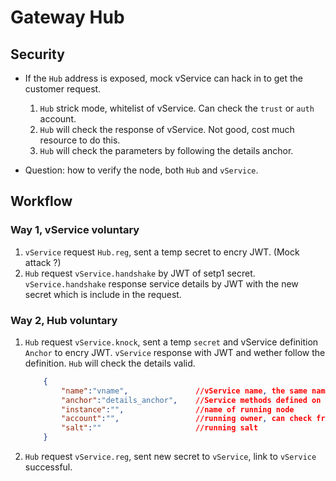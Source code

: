 # Gateway Hub

## Security

- If the `Hub` address is exposed, mock vService can hack in to get the customer request.
    1. `Hub` strick mode, whitelist of vService. Can check the `trust` or `auth` account.
    2. `Hub` will check the response of vService.  Not good, cost much resource to do this.
    3. `Hub` will check the parameters by following the details anchor.

- Question: how to verify the node, both `Hub` and `vService`.

## Workflow

### Way 1, vService voluntary

1. `vService` request `Hub.reg`, sent a temp secret to encry JWT. (Mock attack ?)
2. `Hub` request `vService.handshake` by JWT of setp1 secret. `vService.handshake` response service details by JWT with the new secret which is include in the request.

### Way 2, Hub voluntary

1. `Hub` request `vService.knock`, sent a temp `secret` and vService definition `Anchor` to encry JWT. `vService` response with JWT and wether follow the definition. `Hub` will check the details valid.

    ```JSON
        {
            "name":"vname",               //vService name, the same name will be treated as the same service
            "anchor":"details_anchor",    //Service methods defined on anchor
            "instance":"",                //name of running node
            "account":"",                 //running owner, can check from `Hub` to confirm the authority
            "salt":""                     //running salt
        }
    ```

2. `Hub` request `vService.reg`, sent new secret to `vService`, link to `vService` successful.
